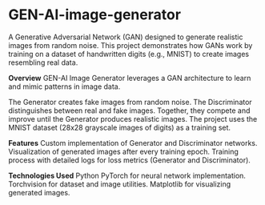 # GEN-AI-image-generator

A Generative Adversarial Network (GAN) designed to generate realistic images from random noise. This project demonstrates how GANs work by training on a dataset of handwritten digits (e.g., MNIST) to create images resembling real data.

**Overview**
GEN-AI Image Generator leverages a GAN architecture to learn and mimic patterns in image data.

The Generator creates fake images from random noise.
The Discriminator distinguishes between real and fake images.
Together, they compete and improve until the Generator produces realistic images.
The project uses the MNIST dataset (28x28 grayscale images of digits) as a training set.

**Features**
Custom implementation of Generator and Discriminator networks.
Visualization of generated images after every training epoch.
Training process with detailed logs for loss metrics (Generator and Discriminator).

**Technologies Used**
Python
PyTorch for neural network implementation.
Torchvision for dataset and image utilities.
Matplotlib for visualizing generated images.

